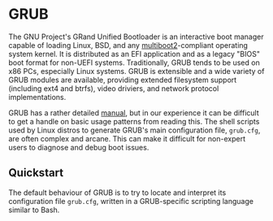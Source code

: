 # GRUB

The GNU Project's GRand Unified Bootloader is an interactive boot manager capable of loading Linux, BSD, and any [multiboot2](https://www.gnu.org/software/grub/manual/multiboot2/multiboot.html)-compliant operating system kernel. It is distributed as an EFI application and as a legacy "BIOS" boot format for non-UEFI systems. Traditionally, GRUB tends to be used on x86 PCs, especially Linux systems. GRUB is extensible and a wide variety of GRUB modules are available, providing extended filesystem support (including ext4 and btrfs), video driviers, and network protocol implementations.

GRUB has a rather detailed [manual](https://www.gnu.org/software/grub/manual/grub/grub.html), but in our experience it can be difficult to get a handle on basic usage patterns from reading this. The shell scripts used by Linux distros to generate GRUB's main configuration file, `grub.cfg`, are often complex and arcane. This can make it difficult for non-expert users to diagnose and debug boot issues.

## Quickstart

The default behaviour of GRUB is to try to locate and interpret its configuration file `grub.cfg`, written in a GRUB-specific scripting language similar to Bash.
